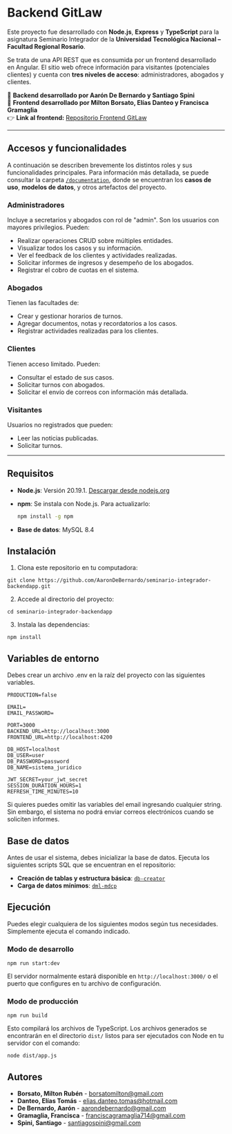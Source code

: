 # Backend GitLaw

Este proyecto fue desarrollado con **Node.js**, **Express** y **TypeScript** para la asignatura Seminario Integrador de la **Universidad Tecnológica Nacional – Facultad Regional Rosario**.

Se trata de una API REST que es consumida por un frontend desarrollado en Angular. El sitio web ofrece información para visitantes (potenciales clientes) y cuenta con **tres niveles de acceso**: administradores, abogados y clientes.

🔧 **Backend desarrollado por Aarón De Bernardo y Santiago Spini**<br>
🎨 **Frontend desarrollado por Milton Borsato, Elías Danteo y Francisca Gramaglia**<br>
👉 **Link al frontend:** [Repositorio Frontend GitLaw](https://github.com/EliasDanteo/seminario-integrador-frontendapp.git)

---

## Accesos y funcionalidades

A continuación se describen brevemente los distintos roles y sus funcionalidades principales. Para información más detallada, se puede consultar la carpeta [`/documentation`](./documentation), donde se encuentran los **casos de uso**, **modelos de datos**, y otros artefactos del proyecto.

### Administradores

Incluye a secretarios y abogados con rol de "admin". Son los usuarios con mayores privilegios. Pueden:

- Realizar operaciones CRUD sobre múltiples entidades.
- Visualizar todos los casos y su información.
- Ver el feedback de los clientes y actividades realizadas.
- Solicitar informes de ingresos y desempeño de los abogados.
- Registrar el cobro de cuotas en el sistema.

### Abogados

Tienen las facultades de:

- Crear y gestionar horarios de turnos.
- Agregar documentos, notas y recordatorios a los casos.
- Registrar actividades realizadas para los clientes.

### Clientes

Tienen acceso limitado. Pueden:

- Consultar el estado de sus casos.
- Solicitar turnos con abogados.
- Solicitar el envío de correos con información más detallada.

### Visitantes

Usuarios no registrados que pueden:

- Leer las noticias publicadas.
- Solicitar turnos.

---

## Requisitos

- **Node.js**: Versión 20.19.1. [Descargar desde nodejs.org](https://nodejs.org/)
- **npm**: Se instala con Node.js. Para actualizarlo:

  ```bash
  npm install -g npm

  ```

- **Base de datos**: MySQL 8.4

## Instalación

1. Clona este repositorio en tu computadora:

```
git clone https://github.com/AaronDeBernardo/seminario-integrador-backendapp.git
```

2. Accede al directorio del proyecto:

```
cd seminario-integrador-backendapp
```

3. Instala las dependencias:

```
npm install
```

## Variables de entorno

Debes crear un archivo .env en la raíz del proyecto con las siguientes variables.

```
PRODUCTION=false

EMAIL=
EMAIL_PASSWORD=

PORT=3000
BACKEND_URL=http://localhost:3000
FRONTEND_URL=http://localhost:4200

DB_HOST=localhost
DB_USER=user
DB_PASSWORD=password
DB_NAME=sistema_juridico

JWT_SECRET=your_jwt_secret
SESSION_DURATION_HOURS=1
REFRESH_TIME_MINUTES=10
```

Si quieres puedes omitir las variables del email ingresando cualquier string. Sin embargo, el sistema no podrá enviar correos electrónicos cuando se soliciten informes.

## Base de datos

Antes de usar el sistema, debes inicializar la base de datos. Ejecuta los siguientes scripts SQL que se encuentran en el repositorio:

- **Creación de tablas y estructura básica**: [`db-creator`](./documentation/Base%20de%20Datos/db-creator.sql)
- **Carga de datos mínimos**: [`dml-mdcp`](./documentation/Base%20de%20Datos/dml-mdcp.sql)

## Ejecución

Puedes elegir cualquiera de los siguientes modos según tus necesidades. Simplemente ejecuta el comando indicado.

### Modo de desarrollo

```
npm run start:dev
```

El servidor normalmente estará disponible en `http://localhost:3000/` o el puerto que configures en tu archivo de configuración.

### Modo de producción

```
npm run build
```

Esto compilará los archivos de TypeScript. Los archivos generados se encontrarán en el directorio `dist/` listos para ser ejecutados con Node en tu servidor con el comando:

```
node dist/app.js

```

## Autores

- **Borsato, Milton Rubén** - <borsatomilton@gmail.com>
- **Danteo, Elías Tomás** - <elias.danteo.tomas@hotmail.com>
- **De Bernardo, Aarón** - <aarondebernardo@gmail.com>
- **Gramaglia, Francisca** - <franciscagramaglia714@gmail.com>
- **Spini, Santiago** - <santiagospini@gmail.com>
